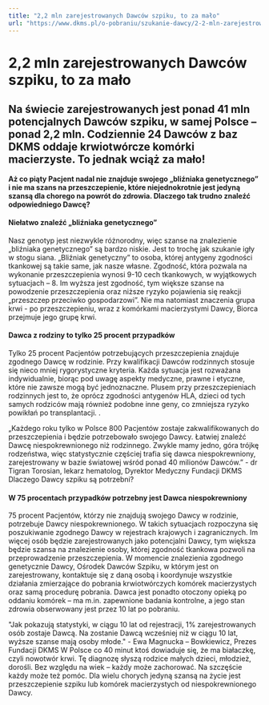 ```yaml
---
title: "2,2 mln zarejestrowanych Dawców szpiku, to za mało"
url: "https://www.dkms.pl/o-pobraniu/szukanie-dawcy/2-2-mln-zarejestrowanych-dawcow-szpiku-to-za-malo"
---
```


# 2,2 mln zarejestrowanych Dawców szpiku, to za mało

## Na świecie zarejestrowanych jest ponad 41 mln potencjalnych Dawców szpiku, w samej Polsce – ponad 2,2 mln. Codziennie 24 Dawców z baz DKMS oddaje krwiotwórcze komórki macierzyste. To jednak wciąż za mało!

**Aż co piąty Pacjent nadal nie znajduje swojego „bliźniaka genetycznego” i nie ma szans na przeszczepienie, które niejednokrotnie jest jedyną szansą dla chorego na powrót do zdrowia. Dlaczego tak trudno znaleźć odpowiedniego Dawcę?**


#### Niełatwo znaleźć „bliźniaka genetycznego”


Nasz genotyp jest niezwykle różnorodny, więc szanse na znalezienie „bliźniaka genetycznego” są bardzo niskie. Jest to trochę jak szukanie igły w stogu siana. „Bliźniak genetyczny” to osoba, której antygeny zgodności tkankowej są takie same, jak nasze własne. Zgodność, która pozwala na wykonanie przeszczepienia wynosi 9\-10 cech tkankowych, w wyjątkowych sytuacjach – 8\. Im wyższa jest zgodność, tym większe szanse na powodzenie przeszczepienia oraz niższe ryzyko pojawienia się reakcji „przeszczep przeciwko gospodarzowi”. Nie ma natomiast znaczenia grupa krwi \- po przeszczepieniu, wraz z komórkami macierzystymi Dawcy, Biorca przejmuje jego grupę krwi.


#### Dawca z rodziny to tylko 25 procent przypadków


Tylko 25 procent Pacjentów potrzebujących przeszczepienia znajduje zgodnego Dawcę w rodzinie. Przy kwalifikacji Dawców rodzinnych stosuje się nieco mniej rygorystyczne kryteria. Każda sytuacja jest rozważana indywidualnie, biorąc pod uwagę aspekty medyczne, prawne i etyczne, które nie zawsze mogą być jednoznaczne. Plusem przy przeszczepieniach rodzinnych jest to, że oprócz zgodności antygenów HLA, dzieci od tych samych rodziców mają również podobne inne geny, co zmniejsza ryzyko powikłań po transplantacji. .


„Każdego roku tylko w Polsce 800 Pacjentów zostaje zakwalifikowanych do przeszczepienia i będzie potrzebowało swojego Dawcy. Łatwiej znaleźć Dawcę niespokrewnionego niż rodzinnego. Zwykle mamy jedno, góra trójkę rodzeństwa, więc statystycznie częściej trafia się dawca niespokrewniony, zarejestrowany w bazie światowej wśród ponad 40 milionów Dawców.” \- dr Tigran Torosian, lekarz hematolog, Dyrektor Medyczny Fundacji DKMS
Dlaczego Dawcy szpiku są potrzebni?
#### W 75 procentach przypadków potrzebny jest Dawca niespokrewniony


75 procent Pacjentów, którzy nie znajdują swojego Dawcy w rodzinie, potrzebuje Dawcy niespokrewnionego. W takich sytuacjach rozpoczyna się poszukiwanie zgodnego Dawcy w rejestrach krajowych i zagranicznych. Im więcej osób będzie zarejestrowanych jako potencjalni Dawcy, tym większa będzie szansa na znalezienie osoby, której zgodność tkankowa pozwoli na przeprowadzenie przeszczepienia. W momencie znalezienia zgodnego genetycznie Dawcy, Ośrodek Dawców Szpiku, w którym jest on zarejestrowany, kontaktuje się z daną osobą i koordynuje wszystkie działania zmierzające do pobrania krwiotwórczych komórek macierzystych oraz samą procedurę pobrania. Dawca jest ponadto otoczony opieką po oddaniu komórek – ma m.in. zapewnione badania kontrolne, a jego stan zdrowia obserwowany jest przez 10 lat po pobraniu.


"Jak pokazują statystyki, w ciągu 10 lat od rejestracji, 1% zarejestrowanych osób zostaje Dawcą. Na zostanie Dawcą wcześniej niż w ciągu 10 lat, wyższe szanse mają osoby młode." \- Ewa Magnucka – Bowkiewicz, Prezes Fundacji DKMS
W Polsce co 40 minut ktoś dowiaduje się, że ma białaczkę, czyli nowotwór krwi. Tę diagnozę słyszą rodzice małych dzieci, młodzież, dorośli. Bez względu na wiek – każdy może zachorować. Na szczęście każdy może też pomóc. Dla wielu chorych jedyną szansą na życie jest przeszczepienie szpiku lub komórek macierzystych od niespokrewnionego Dawcy.


